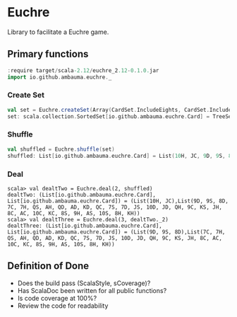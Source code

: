 # Euchre
Library to facilitate a Euchre game.

## Primary functions
```scala
:require target/scala-2.12/euchre_2.12-0.1.0.jar
import io.github.ambauma.euchre._
```

### Create Set
```scala
val set = Euchre.createSet(Array(CardSet.IncludeEights, CardSet.IncludeSevens))
set: scala.collection.SortedSet[io.github.ambauma.euchre.Card] = TreeSet(AC, KC, QC, JC, 10C, 9C, 8C, 7C, AS, KS, QS, JS, 10S, 9S, 8S, 7S, AD, KD, QD, JD, 10D, 9D, 8D, 7D, AH, KH, QH, JH, 10H, 9H, 8H, 7H)
```
### Shuffle
```scala
val shuffled = Euchre.shuffle(set)
shuffled: List[io.github.ambauma.euchre.Card] = List(10H, JC, 9D, 9S, 8D, 7C, 7H, QS, AH, QD, AD, KD, QC, 7S, 7D, JS, 10D, JD, QH, 9C, KS, JH, 8C, AC, 10C, KC, 8S, 9H, AS, 10S, 8H, KH)
```

### Deal
```
scala> val dealtTwo = Euchre.deal(2, shuffled)
dealtTwo: (List[io.github.ambauma.euchre.Card], List[io.github.ambauma.euchre.Card]) = (List(10H, JC),List(9D, 9S, 8D, 7C, 7H, QS, AH, QD, AD, KD, QC, 7S, 7D, JS, 10D, JD, QH, 9C, KS, JH, 8C, AC, 10C, KC, 8S, 9H, AS, 10S, 8H, KH))
scala> val dealtThree = Euchre.deal(3, dealtTwo._2)
dealtThree: (List[io.github.ambauma.euchre.Card], List[io.github.ambauma.euchre.Card]) = (List(9D, 9S, 8D),List(7C, 7H, QS, AH, QD, AD, KD, QC, 7S, 7D, JS, 10D, JD, QH, 9C, KS, JH, 8C, AC, 10C, KC, 8S, 9H, AS, 10S, 8H, KH))
```

## Definition of Done
 * Does the build pass (ScalaStyle, sCoverage)?
 * Has ScalaDoc been written for all public functions?
 * Is code coverage at 100%?
 * Review the code for readability
